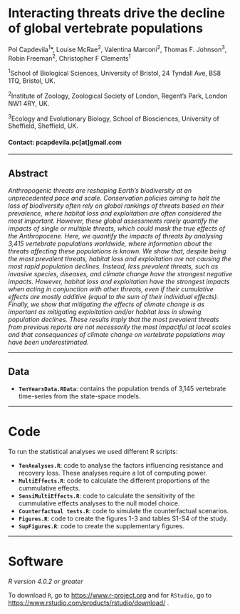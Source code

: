 # Interacting threats drive the decline of global vertebrate populations 

Pol Capdevila<sup>1</sup>*, Louise McRae<sup>2</sup>, Valentina Marconi<sup>2</sup>, Thomas F. Johnson<sup>3</sup>, Robin Freeman<sup>2</sup>, Christopher F Clements<sup>1</sup>

<sup>1</sup>School of Biological Sciences, University of Bristol, 24 Tyndall Ave, BS8 1TQ, Bristol, UK. 

<sup>2</sup>Institute of Zoology, Zoological Society of London, Regent’s Park, London NW1 4RY, UK.

<sup>3</sup>Ecology and Evolutionary Biology, School of Biosciences, University of Sheffield, Sheffield, UK.

#### Contact: pcapdevila.pc[at]gmail.com

---

## Abstract

_Anthropogenic threats are reshaping Earth’s biodiversity at an unprecedented pace and scale. Conservation policies aiming to halt the loss of biodiversity often rely on global rankings of threats based on their prevalence, where habitat loss and exploitation are often considered the most important. However, these global assessments rarely quantify the impacts of single or multiple threats, which could mask the true effects of the Anthropocene. Here, we quantify the impacts of threats by analysing 3,415 vertebrate populations worldwide, where information about the threats affecting these populations is known. We show that, despite being the most prevalent threats, habitat loss and exploitation are not causing the most rapid population declines. Instead, less prevalent threats, such as invasive species, diseases, and climate change have the strongest negative impacts. However, habitat loss and exploitation have the strongest impacts when acting in conjunction with other threats, even if their cumulative effects are mostly additive (equal to the sum of their individual effects). Finally, we show that mitigating the effects of climate change is as important as mitigating exploitation and/or habitat loss in slowing population declines. These results imply that the most prevalent threats from previous reports are not necessarily the most impactful at local scales and that consequences of climate change on vertebrate populations may have been underestimated._

---

## Data

- __`TenYearsData.RData`__: contains the population trends of 3,145 vertebrate time-series from the state-space models. 

---

# Code

To run the statistical analyses we used different R scripts: 

- __`TenAnalyses.R`__: code to analyse the factors influencing resistance and recovery loss. These analyses require a lot of computing power.
- __`MultiEffects.R`__: code to calculate the different proportions of the cummulative effects. 
- __`SensiMultiEffects.R`__: code to calculate the sensitivity of the cummulative effects analyses to the null model choice. 
- __`Counterfactual tests.R`__: code to simulate the counterfactual scenarios. 
- __`Figures.R`__: code to create the figures 1-3 and tables S1-S4 of the study. 
- __`SupFigures.R`__: code to create the supplementary figures. 

---

# Software

_R version 4.0.2 or greater_

To download `R`, go to https://www.r-project.org and for `RStudio`, go to https://www.rstudio.com/products/rstudio/download/ .
